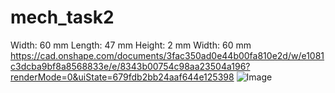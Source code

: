 # mech_task2
Width: 60 mm
Length: 47 mm
Height: 2 mm
Width: 60 mm
https://cad.onshape.com/documents/3fac350ad0e44b00fa810e2d/w/e1081c3dcba9bf8a8568833e/e/8343b00754c98aa23504a196?renderMode=0&uiState=679fdb2bb24aaf644e125398
![Image](https://github.com/user-attachments/assets/cec9bf25-41ca-4821-b0fd-f8f3160ba0df)
